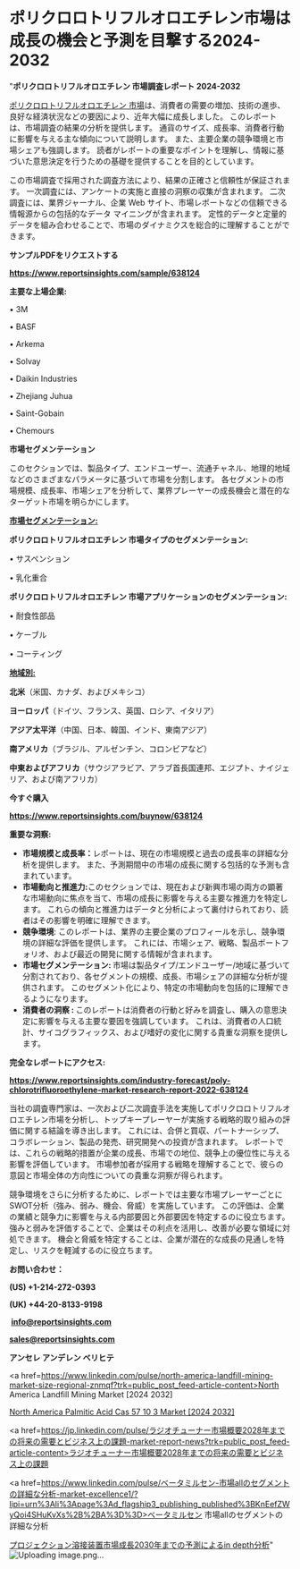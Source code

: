 # ポリクロロトリフルオロエチレン市場は成長の機会と予測を目撃する2024-2032

"<strong>ポリクロロトリフルオロエチレン 市場調査レポート 2024-2032</strong>

<a href=https://www.reportsinsights.com/sample/638124>ポリクロロトリフルオロエチレン 市場</a>は、消費者の需要の増加、技術の進歩、良好な経済状況などの要因により、近年大幅に成長しました。 このレポートは、市場調査の結果の分析を提供します。 通貨のサイズ、成長率、消費者行動に影響を与える主な傾向について説明します。 また、主要企業の競争環境と市場シェアも強調します。 読者がレポートの重要なポイントを理解し、情報に基づいた意思決定を行うための基礎を提供することを目的としています。

この市場調査で採用された調査方法により、結果の正確さと信頼性が保証されます。 一次調査には、アンケートの実施と直接の洞察の収集が含まれます。 二次調査には、業界ジャーナル、企業 Web サイト、市場レポートなどの信頼できる情報源からの包括的なデータ マイニングが含まれます。 定性的データと定量的データを組み合わせることで、市場のダイナミクスを総合的に理解することができます。

<strong><b>サンプルPDFをリクエストする</b></strong>

<a href=https://www.reportsinsights.com/sample/638124><strong><u>https://www.reportsinsights.com/sample/638124</u></strong></a>

<strong>主要な上場企業:</strong>

• 3M

• BASF

• Arkema

• Solvay

• Daikin Industries

• Zhejiang Juhua

• Saint-Gobain

• Chemours

<strong>市場セグメンテーション</strong>

このセクションでは、製品タイプ、エンドユーザー、流通チャネル、地理的地域などのさまざまなパラメータに基づいて市場を分割します。 各セグメントの市場規模、成長率、市場シェアを分析して、業界プレーヤーの成長機会と潜在的なターゲット市場を明らかにします。

<strong><u>市場セグメンテーション</u></strong><strong><u>:</u></strong>

<strong>ポリクロロトリフルオロエチレン 市場タイプのセグメンテーション:</strong>

• サスペンション

• 乳化重合

<strong>ポリクロロトリフルオロエチレン 市場アプリケーションのセグメンテーション:</strong>

• 耐食性部品

• ケーブル

• コーティング

<strong><u>地域別</u></strong><strong><u>:</u></strong>

<strong>北米</strong>（米国、カナダ、およびメキシコ）

<strong>ヨーロッパ</strong>（ドイツ、フランス、英国、ロシア、イタリア）

<strong>アジア太平洋</strong>（中国、日本、韓国、インド、東南アジア）

<strong>南アメリカ</strong>（ブラジル、アルゼンチン、コロンビアなど）

<strong>中東およびアフリカ</strong>（サウジアラビア、アラブ首長国連邦、エジプト、ナイジェリア、および南アフリカ）

<strong>今すぐ購入</strong>

<a href=https://www.reportsinsights.com/buynow/638124><strong><u>https://www.reportsinsights.com/buynow/638124</u></strong></a>

<strong>重要な洞察:</strong>
<ul>
  <li><strong>市場規模と成長率：</strong>レポートは、現在の市場規模と過去の成長率の詳細な分析を提供します。 また、予測期間中の市場の成長に関する包括的な予測も含まれています。</li>
  <li><strong>市場動向と推進力:</strong>このセクションでは、現在および新興市場の両方の顕著な市場動向に焦点を当て、市場の成長に影響を与える主要な推進力を特定します。 これらの傾向と推進力はデータと分析によって裏付けられており、読者はその影響を明確に理解できます。</li>
  <li><strong>競争環境</strong>: このレポートは、業界の主要企業のプロフィールを示し、競争環境の詳細な評価を提供します。 これには、市場シェア、戦略、製品ポートフォリオ、および最近の開発に関する情報が含まれます。</li>
  <li><strong>市場セグメンテーション: </strong>市場は製品タイプ/エンドユーザー/地域に基づいて分割されており、各セグメントの規模、成長、市場シェアの詳細な分析が提供されます。 このセグメント化により、特定の市場動向を包括的に理解できるようになります。</li>
  <li><strong>消費者の洞察 : </strong>このレポートは消費者の行動と好みを調査し、購入の意思決定に影響を与える主要な要因を強調しています。 これは、消費者の人口統計、サイコグラフィックス、および嗜好の変化に関する貴重な洞察を提供します。</li>
</ul>
<strong>完全なレポートにアクセス:</strong>

<a href=https://www.reportsinsights.com/industry-forecast/poly-chlorotrifluoroethylene-market-research-report-2022-638124><strong><u><b>https://www.reportsinsights.com/industry-forecast/poly-chlorotrifluoroethylene-market-research-report-2022-638124</b></u></strong></a>

当社の調査専門家は、一次および二次調査手法を実施してポリクロロトリフルオロエチレン市場を分析し、トップキープレーヤーが実施する戦略的取り組みの評価に関する結論を導き出します。 これには、合併と買収、パートナーシップ、コラボレーション、製品の発売、研究開発への投資が含まれます。 レポートでは、これらの戦略的措置が企業の成長、市場での地位、競争上の優位性に与える影響を評価しています。 市場参加者が採用する戦略を理解することで、彼らの意図と市場全体の方向性についての貴重な洞察が得られます。

競争環境をさらに分析するために、レポートでは主要な市場プレーヤーごとにSWOT分析（強み、弱み、機会、脅威）を実施しています。 この評価は、企業の業績と競争力に影響を与える内部要因と外部要因を特定するのに役立ちます。 強みと弱みを評価することで、企業はその利点を活用し、改善が必要な領域に対処できます。 機会と脅威を特定することは、企業が潜在的な成長の見通しを特定し、リスクを軽減するのに役立ちます。

<strong>お問い合わせ：</strong>

<strong>(US) +1-214-272-0393</strong>

<strong>(UK) +44-20-8133-9198</strong>

<strong> </strong><a href=info@reportsinsights.com><strong><u>info@reportsinsights.com</u></strong></a>

<a href=sales@reportsinsights.com><strong><u>sales@reportsinsights.com</u></strong></a>

<strong>アンセレ アンデレン ベリヒテ</strong>

<a href=https://www.linkedin.com/pulse/north-america-landfill-mining-market-size-regional-znmqf?trk=public_post_feed-article-content>North America Landfill Mining Market [2024 2032]</a>

<a href=https://www.linkedin.com/pulse/north-america-palmitic-acid-cas-57-10-3-market-hrk0f/>North America Palmitic Acid Cas 57 10 3 Market [2024 2032]</a>

<a href=https://jp.linkedin.com/pulse/ラジオチューナー市場概要2028年までの将来の需要とビジネス上の課題-market-report-news?trk=public_post_feed-article-content>ラジオチューナー市場概要2028年までの将来の需要とビジネス上の課題</a>

<a href=https://www.linkedin.com/pulse/ベータミルセン-市場allのセグメントの詳細な分析-market-excellence1/?lipi=urn%3Ali%3Apage%3Ad_flagship3_publishing_published%3BKnEefZWyQoi4SHuKvXs%2B%2BA%3D%3D>ベータミルセン 市場allのセグメントの詳細な分析</a>

<a href=https://www.linkedin.com/pulse/プロジェクション溶接装置市場成長2030年までの予測によるin-depth分析-community-market-research-tvd2f/>プロジェクション溶接装置市場成長2030年までの予測によるin depth分析</a>"
![Uploading image.png…]()
